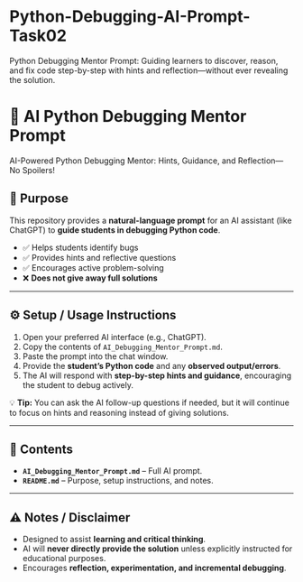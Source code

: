 # Python-Debugging-AI-Prompt-Task02
Python Debugging Mentor Prompt: Guiding learners to discover, reason, and fix code step-by-step with hints and reflection—without ever revealing the solution.


# 🐍 AI Python Debugging Mentor Prompt

AI-Powered Python Debugging Mentor: Hints, Guidance, and Reflection—No Spoilers!

## 🎯 Purpose
This repository provides a **natural-language prompt** for an AI assistant (like ChatGPT) to **guide students in debugging Python code**.  

- ✅ Helps students identify bugs  
- ✅ Provides hints and reflective questions  
- ✅ Encourages active problem-solving  
- ❌ **Does not give away full solutions**  

---

## ⚙️ Setup / Usage Instructions
1. Open your preferred AI interface (e.g., ChatGPT).  
2. Copy the contents of `AI_Debugging_Mentor_Prompt.md`.  
3. Paste the prompt into the chat window.  
4. Provide the **student’s Python code** and any **observed output/errors**.  
5. The AI will respond with **step-by-step hints and guidance**, encouraging the student to debug actively.  

💡 **Tip:** You can ask the AI follow-up questions if needed, but it will continue to focus on hints and reasoning instead of giving solutions.  

---

## 📁 Contents
- **`AI_Debugging_Mentor_Prompt.md`** – Full AI prompt.  
- **`README.md`** – Purpose, setup instructions, and notes.  

---

## ⚠️ Notes / Disclaimer
- Designed to assist **learning and critical thinking**.  
- AI will **never directly provide the solution** unless explicitly instructed for educational purposes.  
- Encourages **reflection, experimentation, and incremental debugging**.  


